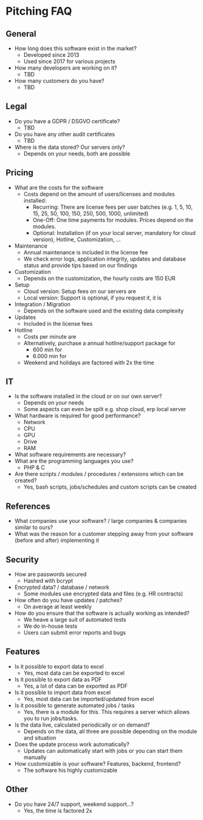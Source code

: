 # Pitching FAQ

## General
* How long does this software exist in the market?
  * Developed since  2013
  * Used since 2017 for various projects
* How many developers are working on it?
  * TBD
* How many customers do you have?
  * TBD

## Legal
* Do you have a GDPR / DSGVO certificate?
  * TBD
* Do you have any other audit certificates
  * TBD
* Where is the data stored? Our servers only?
  * Depends on your needs, both are possible

## Pricing
* What are the costs for the software
  * Costs depend on the amount of users/licenses and modules installed:
    * Recurring: There are license fees per user batches (e.g. 1, 5, 10, 15, 25, 50, 100, 150, 250, 500, 1000, unlimited)
    * One-Off: One time payments for modules. Prices depend on the modules.
    * Optional: Installation (if on your local server, mandatory for cloud version), Hotline, Customization, ...
* Maintenance
  * Annual maintenance is included in the license fee
  * We check error logs, application integrity, updates and database status and provide tips based on our findings
* Customization
  * Depends on the customization, the hourly costs are 150 EUR
* Setup
  * Cloud version: Setup fees on our servers are
  * Local version: Support is optional, if you request it, it is
* Integration / Migration
  * Depends on the software used and the existing data complexity
* Updates
  * Included in the license fees
* Hotline
  * Costs per minute are
  * Alternatively, purchase a annual hotline/support package for
    * 600 min for
    * 6.000 min for
  * Weekend and holidays are factored with 2x the time

## IT
* Is the software installed in the cloud or on our own server?
  * Depends on your needs
  * Some aspects can even be split e.g. shop cloud, erp local server
* What hardware is required for good performance?
  * Network
  * CPU
  * GPU
  * Drive
  * RAM
* What software requirements are necessary?
* What are the programming languages you use?
  * PHP & C
* Are there scripts / modules / procedures / extensions which can be created?
  * Yes, bash scripts, jobs/schedules and custom scripts can be created

## References
* What companies use your software? / large companies & companies similar to ours?
* What was the reason for a customer stepping away from your software (before and after) implementing it

## Security
* How are passwords secured
  * Hashed with bcrypt
* Encrypted data? / database / network
  * Some modules use encrypted data and files (e.g. HR contracts)
* How often do you have updates / patches?
  * On average at least weekly
* How do you ensure that the software is actually working as intended?
  * We heave a large suit of automated tests
  * We do in-house tests
  * Users can submit error reports and bugs

## Features
* Is it possible to export data to excel
  * Yes, most data can be exported to excel
* Is it possible to export data as PDF
  * Yes, a lot of data can be exported as PDF
* Is it possible to import data from excel
  * Yes, most data can be imported/updated from excel
* Is it possible to generate automated jobs / tasks
  * Yes, there is a module for this. This requires a server which allows you to run jobs/tasks.
* Is the data live, calculated periodically or on demand?
  * Depends on the data, all three are possible depending on the module and situation
* Does the update process work automatically?
  * Updates can automatically start with jobs or you can start them manually
* How customizable is your software? Features, backend, frontend?
  * The software his highly customizable

## Other
* Do you have 24/7 support, weekend support...?
  * Yes, the time is factored 2x
